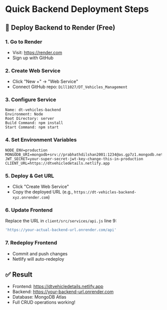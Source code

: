 # Quick Backend Deployment Steps

## 🚀 Deploy Backend to Render (Free)

### 1. Go to Render
- Visit: https://render.com
- Sign up with GitHub

### 2. Create Web Service
- Click "New +" → "Web Service"
- Connect GitHub repo: `Dill1027/DT_Vehicles_Management`

### 3. Configure Service
```
Name: dt-vehicles-backend
Environment: Node
Root Directory: server
Build Command: npm install
Start Command: npm start
```

### 4. Set Environment Variables
```
NODE_ENV=production
MONGODB_URI=mongodb+srv://prabhathdilshan2001:1234@as.gp7z1.mongodb.net/dt_petty_cash
JWT_SECRET=your-super-secret-jwt-key-change-this-in-production
CLIENT_URL=https://dtvehicledetails.netlify.app
```

### 5. Deploy & Get URL
- Click "Create Web Service"
- Copy the deployed URL (e.g., `https://dt-vehicles-backend-xyz.onrender.com`)

### 6. Update Frontend
Replace the URL in `client/src/services/api.js` line 9:
```javascript
'https://your-actual-backend-url.onrender.com/api'
```

### 7. Redeploy Frontend
- Commit and push changes
- Netlify will auto-redeploy

## ✅ Result
- Frontend: https://dtvehicledetails.netlify.app
- Backend: https://your-backend-url.onrender.com
- Database: MongoDB Atlas
- Full CRUD operations working!
